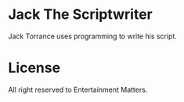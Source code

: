 # Jack The Scriptwriter

Jack Torrance uses programming to write his script.

# License

All right reserved to Entertainment Matters.


